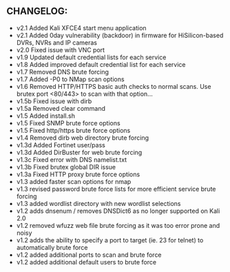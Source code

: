 ## CHANGELOG:
* v2.1 Added Kali XFCE4 start menu application
* v2.1 Added 0day vulnerability (backdoor) in firmware for HiSilicon-based DVRs, NVRs and IP cameras
* v2.0 Fixed issue with VNC port
* v1.9 Updated default credential lists for each service
* v1.8 Added improved default credential list for each service
* v1.7 Removed DNS brute forcing
* v1.7 Added -P0 to NMap scan options
* v1.6 Removed HTTP/HTTPS basic auth checks to normal scans. Use brutex <IP> port <80/443> to scan with that option... 
* v1.5b Fixed issue with dirb
* v1.5a Removed clear command
* v1.5 Added install.sh
* v1.5 Fixed SNMP brute force options
* v1.5 Fixed http/https brute force options
* v1.4 Removed dirb web directory brute forcing
* v1.3d Added Fortinet user/pass 
* v1.3d Added DirBuster for web brute forcing
* v1.3c Fixed error with DNS namelist.txt
* v1.3b Fixed brutex global DIR issue
* v1.3a Fixed HTTP proxy brute force options
* v1.3 added faster scan options for nmap
* v1.3 revised password brute force lists for more efficient service brute forcing
* v1.3 added wordlist directory with new wordlist selections
* v1.2 adds dnsenum / removes DNSDict6 as no longer supported on Kali 2.0
* v1.2 removed wfuzz web file brute forcing as it was too error prone and noisy
* v1.2 adds the ability to specify a port to target (ie. 23 for telnet) to automatically brute force
* v1.2 added additional ports to scan and brute force
* v1.2 added additional default users to brute force
